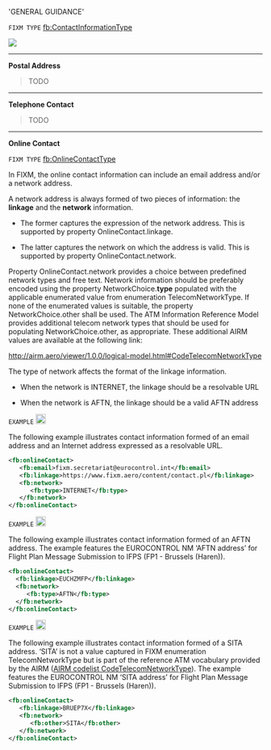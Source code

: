 'GENERAL GUIDANCE'

`FIXM TYPE` [fb:ContactInformationType](https://www.fixm.aero/releases/FIXM-4.2.0/doc/schema_documentation/Fixm_ContactInformationType.html#Link1)

<img src="https://github.com/hlepori/fixm_test/blob/master/media/ContactInformationType.png"/>

***

**Postal Address** <a id="postal_address"></a>

> TODO

***

**Telephone Contact** <a id="telephone_contact"></a>

> TODO

***

**Online Contact**

`FIXM TYPE` [fb:OnlineContactType](https://www.fixm.aero/releases/FIXM-4.2.0/doc/schema_documentation/Fixm_ContactInformationType.html#Link1)

In FIXM, the online contact information can include an email address
and/or a network address.

A network address is always formed of two pieces of information: the
**linkage** and the **network** information.

-   The former captures the expression of the network address. This is
    supported by property OnlineContact.linkage.

-   The latter captures the network on which the address is valid. This
    is supported by property OnlineContact.network.

Property OnlineContact.network provides a choice between predefined
network types and free text. Network information should be preferably
encoded using the property NetworkChoice.**type** populated with the
applicable enumerated value from enumeration TelecomNetworkType. If none
of the enumerated values is suitable, the property NetworkChoice.other
shall be used. The ATM Information Reference Model provides additional
telecom network types that should be used for populating
NetworkChoice.other, as appropriate. These additional AIRM values are
available at the following link:

<http://airm.aero/viewer/1.0.0/logical-model.html#CodeTelecomNetworkType>

The type of network affects the format of the linkage information.

-   When the network is INTERNET, the linkage should be a resolvable URL

-   When the network is AFTN, the linkage should be a valid AFTN address

`EXAMPLE` <img src="https://github.com/hlepori/fixm_test/blob/master/media/ok.png" width="20" height="20" />

The following example illustrates contact information formed of an email
address and an Internet address expressed as a resolvable URL.

```xml
<fb:onlineContact>
   <fb:email>fixm.secretariat@eurocontrol.int</fb:email>
   <fb:linkage>https://www.fixm.aero/content/contact.pl</fb:linkage>
   <fb:network>
      <fb:type>INTERNET</fb:type>
   </fb:network>
</fb:onlineContact>
```

`EXAMPLE` <img src="https://github.com/hlepori/fixm_test/blob/master/media/ok.png" width="20" height="20" />

The following example illustrates contact information formed of an AFTN
address. The example features the EUROCONTROL NM ‘AFTN address’ for
Flight Plan Message Submission to IFPS (FP1 - Brussels (Haren)).

```xml
<fb:onlineContact>
  <fb:linkage>EUCHZMFP</fb:linkage>
  <fb:network>
     <fb:type>AFTN</fb:type>
  </fb:network>
</fb:onlineContact>
```

`EXAMPLE` <img src="https://github.com/hlepori/fixm_test/blob/master/media/ok.png" width="20" height="20" />

The following example illustrates contact information formed of a SITA
address. ‘SITA’ is not a value captured in FIXM enumeration
TelecomNetworkType but is part of the reference ATM vocabulary provided
by the AIRM ([AIRM codelist
CodeTelecomNetworkType](http://airm.aero/viewer/1.0.0/logical-model.html#CodeTelecomNetworkType)).
The example features the EUROCONTROL NM ‘SITA address’ for Flight Plan
Message Submission to IFPS (FP1 - Brussels (Haren)).

```xml
<fb:onlineContact>
   <fb:linkage>BRUEP7X</fb:linkage>
   <fb:network>
      <fb:other>SITA</fb:other>
   </fb:network>
</fb:onlineContact>
```